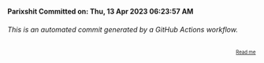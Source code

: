 **Parixshit Committed on: Thu, 13 Apr 2023 06:23:57 AM** <!-- b1f2fe78-f7cf-42d8-82f9-cb787eeec26d -->

###### This is an automated commit generated by a GitHub Actions workflow.

<div align="right"><sub><sup><a href="https://github.com/Parixshit/AutoCommit.git">Read me</a></sup></sub></div>
